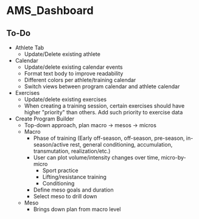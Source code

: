 # AMS_Dashboard

## To-Do
* Athlete Tab
  * Update/Delete existing athlete
* Calendar
  * Update/delete existing calendar events
  * Format text body to improve readability
  * Different colors per athlete/training calendar
  * Switch views between program calendar and athlete calendar
* Exercises
  * Update/delete existing exercises
  * When creating a training session, certain exercises should have higher "priority" than others. Add such priority to exercise data
* Create Program Builder
  * Top-down approach, plan macro -> mesos -> micros
  * Macro
    * Phase of training (Early off-season, off-season, pre-season, in-season/active rest, general conditioning, accumulation, transmutation, realization/etc.)
    * User can plot volume/intensity changes over time, micro-by-micro
      * Sport practice
      * Lifting/resistance training
      * Conditioning
    * Define meso goals and duration
    * Select meso to drill down
  * Meso
    * Brings down plan from macro level
